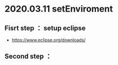 # 2020.03.11 setEnviroment

## Fisrt step ： setup eclipse
* https://www.eclipse.org/downloads/

## Second step ：
